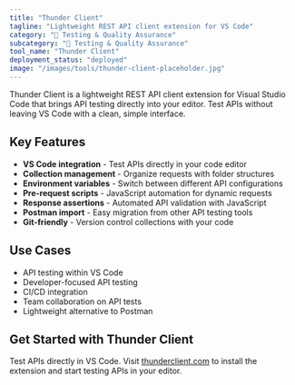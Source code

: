```yaml
---
title: "Thunder Client"
tagline: "Lightweight REST API client extension for VS Code"
category: "🧪 Testing & Quality Assurance"
subcategory: "🧪 Testing & Quality Assurance"
tool_name: "Thunder Client"
deployment_status: "deployed"
image: "/images/tools/thunder-client-placeholder.jpg"
---
```

Thunder Client is a lightweight REST API client extension for Visual Studio Code that brings API testing directly into your editor. Test APIs without leaving VS Code with a clean, simple interface.

## Key Features

- **VS Code integration** - Test APIs directly in your code editor
- **Collection management** - Organize requests with folder structures
- **Environment variables** - Switch between different API configurations
- **Pre-request scripts** - JavaScript automation for dynamic requests
- **Response assertions** - Automated API validation with JavaScript
- **Postman import** - Easy migration from other API testing tools
- **Git-friendly** - Version control collections with your code

## Use Cases

- API testing within VS Code
- Developer-focused API testing
- CI/CD integration
- Team collaboration on API tests
- Lightweight alternative to Postman

## Get Started with Thunder Client

Test APIs directly in VS Code. Visit [thunderclient.com](https://www.thunderclient.com) to install the extension and start testing APIs in your editor.
